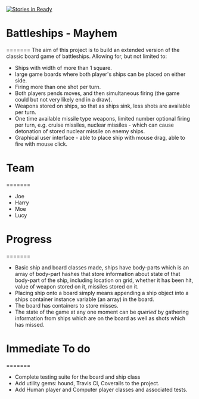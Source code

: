 [![Stories in Ready](https://badge.waffle.io/chn-challenger/battleship_joe.png?label=ready&title=Ready)](https://waffle.io/chn-challenger/battleship_joe)
# Battleships - Mayhem
=======
The aim of this project is to build an extended version of the classic board game of battleships.  Allowing for, but not limited to:  
* Ships with width of more than 1 square.
* large game boards where both player's ships can be placed on either side.
* Firing more than one shot per turn.
* Both players pends moves, and then simultaneous firing (the game could but not very likely end in a draw).
* Weapons stored on ships, so that as ships sink, less shots are available per turn.
* One time available missile type weapons, limited number optional firing per turn, e.g. cruise missiles, nuclear missiles - which can cause detonation of stored nuclear missile on enemy ships.
* Graphical user interface - able to place ship with mouse drag, able to fire with mouse click.


# Team
=======
* Joe
* Harry
* Moe
* Lucy

# Progress
=======
* Basic ship and board classes made, ships have body-parts which is an array of body-part hashes that store information about state of that body-part of the ship, including location on grid, whether it has been hit, value of weapon stored on it, missiles stored on it.
* Placing ship onto a board simply means appending a ship object into a ships container instance variable (an array) in the board.  
* The board has containers to store misses.
* The state of the game at any one moment can be _queried_ by gathering information from ships which are on the board as well as shots which has missed.

# Immediate To do
=======
* Complete testing suite for the board and ship class
* Add utility gems: hound, Travis CI, Coveralls to the project.
* Add Human player and Computer player classes and associated tests.

